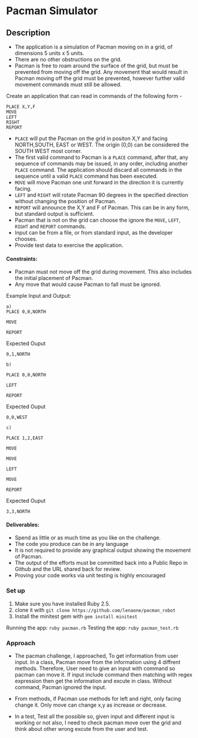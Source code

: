 # Pacman Simulator

## Description

* The application is a simulation of Pacman moving on in a grid, of dimensions 5 units x 5 units.
* There are no other obstructions on the grid.
* Pacman is free to roam around the surface of the grid, but must be prevented from moving off the grid. Any movement that would result in Pacman moving off the grid must be prevented, however further valid movement commands must still be allowed.

Create an application that can read in commands of the following form -
```
PLACE X,Y,F
MOVE
LEFT
RIGHT
REPORT
```

* `PLACE` will put the Pacman on the grid in positon X,Y and facing NORTH,SOUTH, EAST or WEST.
The origin (0,0) can be considered the SOUTH WEST most corner.
* The first valid command to Pacman is a `PLACE` command, after that, any sequence of commands may be issued, in any order, including another `PLACE` command. The application should discard all commands in the sequence until a valid `PLACE` command has been executed.
* `MOVE` will move Pacman one unit forward in the direction it is currently facing.
* `LEFT` and `RIGHT` will rotate Pacman 90 degrees in the specified direction without changing the position of Pacman.
* `REPORT` will announce the X,Y and F of Pacman. This can be in any form, but standard output is sufficient.
* Pacman that is not on the grid can choose the ignore the `MOVE`, `LEFT`, `RIGHT` and `REPORT` commands.
* Input can be from a file, or from standard input, as the developer chooses.
* Provide test data to exercise the application.

#### Constraints:

* Pacman must not move off the grid during movement. This also includes the initial placement of Pacman.
* Any move that would cause Pacman to fall must be ignored.

Example Input and Output:

```
a)
PLACE 0,0,NORTH

MOVE

REPORT

```
Expected Ouput
```
0,1,NORTH
```

```
b)

PLACE 0,0,NORTH

LEFT

REPORT

```
Expected Ouput
```
0,0,WEST
```

```
c)

PLACE 1,2,EAST

MOVE

MOVE

LEFT

MOVE

REPORT
```
Expected Ouput
```
3,3,NORTH
```

#### Deliverables:

* Spend as little or as much time as you like on the challenge.
* The code you produce can be in any language
* It is not required to provide any graphical output showing the movement of Pacman.
* The output of the efforts must be committed back into a Public Repo in Github and the URL shared back for review.
* Proving your code works via unit testing is highly encouraged

### Set up

1. Make sure you have installed Ruby 2.5.
2. clone it with `git clone https://github.com/lenaone/pacman_robot`
3. Install the minitest gem with `gem install minitest`

Running the app: `ruby pacman.rb`
Testing the app: `ruby pacman_test.rb`


### Approach
 
* The pacman challenge, I approached, To get information from user input. In a class, Pacman move from the information using 4 diffrent methods. Therefore, User need to give an input with command so pacman can move it. If input include command then matching with regex expression then get the information and excute in class. Without command, Pacman ignored the input. 

* From methods, if Pacman use methods for left and right, only facing change it. Only move can change x,y as  increase or decrease.

* In a test, Test all the possible so, given input and different input is working or not also, I need to check pacman move over the grid and think about other wrong excute from the user and test.

